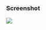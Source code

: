 
### Screenshot

![](../NFT-Preview-Card/FireShot%20Capture%20NFT%20preview%20card%20component.png)

